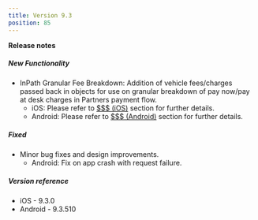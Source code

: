 ```yaml
---
title: Version 9.3
position: 85
---
```


**Release notes**  

##### New Functionality
* InPath Granular Fee Breakdown: Addition of vehicle fees/charges passed back in objects for use on granular breakdown of pay now/pay at desk charges in Partners payment flow.
    * iOS: Please refer to <a href="https://cartrawler.github.io/#section_iosreservations" target="_blank">$$$ (iOS)</a> section for further details.
    * Android: Please refer to <a href="https://cartrawler.github.io/#section_androidreservations" target="_blank">$$$ (Android)</a> section for further details.
      
##### Fixed
* Minor bug fixes and design improvements.
    * Android: Fix on app crash with request failure.
    
##### Version reference 
* iOS - 9.3.0
* Android - 9.3.510